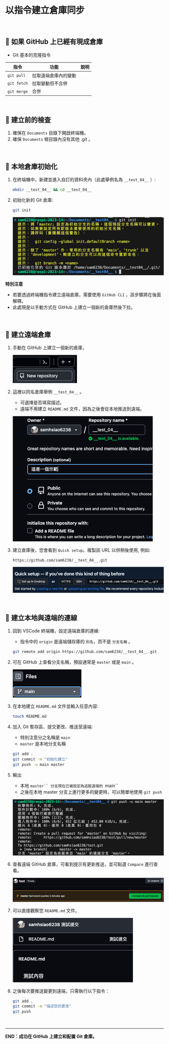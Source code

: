 # 以指令建立倉庫同步

</br>

## 📌 如果 GitHub 上已經有現成倉庫

- Git 基本的克隆指令

| 指令          | 功能                 | 說明 |
| ------------- | -------------------- | ---- |
| `git pull`  | 拉取遠端倉庫內的變動 |      |
| `git fetch` | 拉取變動但不合併     |      |
| `git merge` | 合併                 |      |

</br>

## 📌 建立前的檢查

1. 確保在 `Documents` 目錄下開啟終端機。
2. 確保 `Documents` 根目錄內沒有其他 .git 。


</br>

## 📌 本地倉庫初始化

1. 在終端機中，新建並進入自訂的資料夾內（此處舉例名為 `__test_04__` ）:

   ```bash
   mkdir __test_04__ && cd __test_04__
   ```
2. 初始化新的 Git 倉庫:

   ```bash
   git init
   ```

   ![](images/img_42.png)

**特別注意**

- 若要透過終端機指令建立遠端倉庫，需要使用 `GitHub CLI` ，該步驟將在後面解釋。
- 此處現是以手動方式在 GitHub 上建立一個新的倉庫然後下拉。

</br>

## 📌 建立遠端倉庫

1. 手動在 GitHub 上建立一個新的倉庫，

   ![](images/img_43.png)
2. 這裡以同名倉庫舉例 `__test_04__` 。

   - 可選擇是否填寫描述。
   - 遠端不用建立 `README.md` 文件，因為之後會從本地推送到遠端。

   ![](images/img_44.png)
3. 建立倉庫後，您會看到 `Quick setup`。複製該 URL 以供稍後使用, 例如:

   ```plaintext
   https://github.com/sam6238/__test_04__.git
   ```

   ![](images/img_45.png)

</br>

## 📌 建立本地與遠端的連線

1. 回到 VSCode 終端機，設定遠端倉庫的連線:
   - 指令中的 `origin` 是遠端儲存庫的 `別名`，而不是 `分支名稱` 。

   ```bash
   git remote add origin https://github.com/sam6238/__test_04__.git
   ```
2. 可在 GitHub 上查看分支名稱，預設通常是 `master` 或是 `main` 。
 
   ![](images/img_46.png)

3. 在本地建立 `README.md` 文件並輸入任意內容:

   ```bash
   touch README.md
   ```
4. 加入 Git 暫存區、提交更改、推送至遠端:

   - 特別注意分之名稱是 `main`
   - `master` 是本地分支名稱

   ```bash
   git add .
   git commit -m "初始化建立"
   git push -u main master
   ```

5. 輸出

   - 本地 `master`` 分支現在已被設定為追蹤遠端的 `main``
   - 之後在本地 master 分支上進行更多的變更時，可以簡單地使用 `git push`
  
   ![](images/img_47.png)
6. 查看遠端 GitHub 倉庫，可看到提示有更新推送，並可點選 `Compare` 進行查看。

   ![](images/img_48.png)
7.  可以直接觀察您 `README.md` 文件。

    ![](images/img_49.png)
8.  之後每次要推送變更到遠端，只需執行以下指令：

    ```bash
    git add .
    git commit -m "描述您的更改"
    git push
    ```

</br>

---

**END：成功在 GitHub 上建立和配置 Git 倉庫。**
